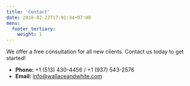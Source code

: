 ```yaml
---
title: 'Contact'
date: 2018-02-22T17:01:34+07:00
menu:
  footer_tertiary:
    weight: 1
---
```


We offer a free consultation for all new clients. Contact us today to get started!

- **Phone:** +1 (513) 430-4456 / +1 (937) 543-2576
- **Email:** [info@wallaceandwhite.com](mailto:info@wallaceandwhite.com)
